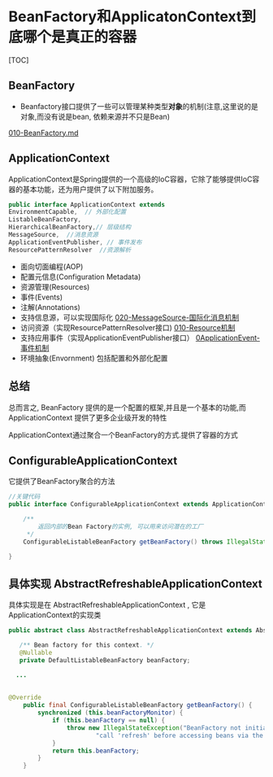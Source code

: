 # BeanFactory和ApplicatonContext到底哪个是真正的容器

[TOC]

## BeanFactory

- Beanfactory接口提供了一些可以管理某种类型**对象**的机制(注意,这里说的是对象,而没有说是bean, 依赖来源并不只是Bean)

 [010-BeanFactory.md](../010-Spring5系统架构/010-BeanFactory.md) 

## ApplicationContext

ApplicationContext是Spring提供的一个高级的IoC容器，它除了能够提供IoC容器的基本功能，还为用户提供了以下附加服务。

```java
public interface ApplicationContext extends 
EnvironmentCapable,  // 外部化配置
ListableBeanFactory,  
HierarchicalBeanFactory,// 层级结构
MessageSource,  //消息资源
ApplicationEventPublisher, // 事件发布
ResourcePatternResolver  //资源解析
```

- 面向切面编程(AOP)
- 配置元信息(Configuration Metadata)
- 资源管理(Resources)
- 事件(Events)
- 注解(Annotations)
- 支持信息源，可以实现国际化  [020-MessageSource-国际化消息机制](../090-Spring机制/020-MessageSource-国际化消息机制) 
- 访问资源（实现ResourcePatternResolver接口)  [010-Resource机制](../090-Spring机制/010-Resource机制) 
- 支持应用事件（实现ApplicationEventPublisher接口） [0ApplicationEvent-事件机制](../090-Spring机制/030-ApplicationEvent-事件机制) 
- 环境抽象(Envornment) 包括配置和外部化配置

## 总结

总而言之, BeanFactory 提供的是一个配置的框架,并且是一个基本的功能,而ApplicationContext 提供了更多企业级开发的特性

ApplicationContext通过聚合一个BeanFactory的方式.提供了容器的方式

## ConfigurableApplicationContext

它提供了BeanFactory聚合的方法

```java
//关键代码
public interface ConfigurableApplicationContext extends ApplicationContext, Lifecycle, Closeable {

	/**
		返回内部的Bean Factory的实例, 可以用来访问潜在的工厂
	 */
	ConfigurableListableBeanFactory getBeanFactory() throws IllegalStateException;

}
```

## 具体实现 AbstractRefreshableApplicationContext

具体实现是在 AbstractRefreshableApplicationContext , 它是 ApplicationContext的实现类

```java
public abstract class AbstractRefreshableApplicationContext extends AbstractApplicationContext {

   /** Bean factory for this context. */
   @Nullable
   private DefaultListableBeanFactory beanFactory;

  ...
    
    
@Override
	public final ConfigurableListableBeanFactory getBeanFactory() {
		synchronized (this.beanFactoryMonitor) {
			if (this.beanFactory == null) {
				throw new IllegalStateException("BeanFactory not initialized or already closed - " +
						"call 'refresh' before accessing beans via the ApplicationContext");
			}
			return this.beanFactory;
		}
	}
```


